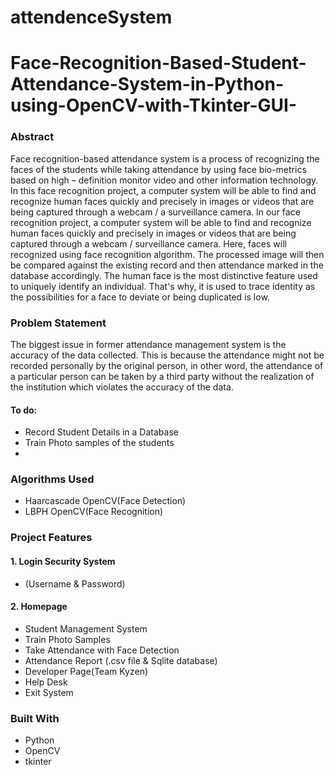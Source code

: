 # attendenceSystem
# Face-Recognition-Based-Student-Attendance-System-in-Python-using-OpenCV-with-Tkinter-GUI-

### Abstract
Face recognition-based attendance system is a process of recognizing the faces of the students while taking attendance by using face bio-metrics based on high – definition monitor video and other information technology. In this face recognition project, a computer system will be able to find and recognize human faces quickly and precisely in images or videos that are being captured through a webcam / a surveillance camera. 
In our face recognition project, a computer system will be able to find and recognize human faces quickly and precisely in images or videos that are being captured through a webcam / surveillance camera. 
Here, faces will recognized using face recognition algorithm. The processed image will then be compared against the existing record and then attendance marked in the database accordingly. The human face is the most distinctive feature used to uniquely identify an individual. That's why, it is used to trace identity as the possibilities for a face to deviate or being duplicated is low.


### Problem Statement
The biggest issue in former attendance management system is the accuracy of the data collected. This is because the attendance might not be recorded personally by the original person, in other word, the attendance of a particular person can be taken by a third party without the realization of the institution which violates the accuracy of the data. 

#### To do:
* Record Student Details in a Database
* Train Photo samples of the students
* 

### Algorithms Used
* Haarcascade OpenCV(Face Detection)
* LBPH OpenCV(Face Recognition)


### Project Features
#### 1. Login Security System
* (Username & Password)
#### 2. Homepage
* Student Management System
* Train Photo Samples
* Take Attendance with Face Detection
* Attendance Report (.csv file & Sqlite database)
* Developer Page(Team Kyzen)
* Help Desk
* Exit System

### Built With
* Python
* OpenCV
* tkinter

